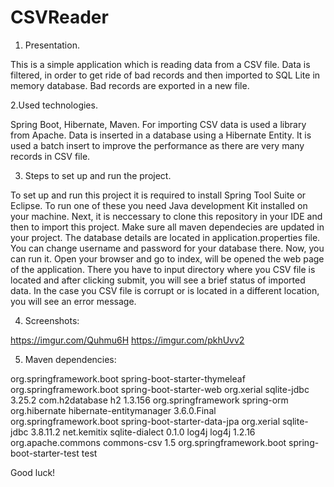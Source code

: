 # CSVReader
1. Presentation.

This is a simple application which is reading data from a CSV file. Data is filtered, in order to get ride of bad records and then imported to SQL Lite in memory database. Bad records are exported in a new file.

2.Used technologies.

Spring Boot, Hibernate, Maven. For importing CSV data is used a library from Apache. Data is inserted in a database using a Hibernate Entity. It is used a batch insert to improve the performance as there are very many records in CSV file.

3. Steps to set up and run the project.

To set up and run this project it is required to install Spring Tool Suite or Eclipse. To run one of these you need Java development Kit installed on your machine. Next, it is neccessary to clone this repository in your IDE and then to import this project. Make sure all maven dependecies are updated in your project. The database details are located in application.properties file. You can change username and password for your database there. Now, you can run it. Open your browser and go to index, will be opened the web page of the application. There you have to input directory where you CSV file is located and after clicking submit, you will see a brief status of imported data. In the case you CSV file is corrupt or is located in a different location, you will see an error message.

4. Screenshots:

https://imgur.com/Quhmu6H
https://imgur.com/pkhUvv2

5. Maven dependencies:

<dependency>
<groupId>org.springframework.boot</groupId>
<artifactId>spring-boot-starter-thymeleaf</artifactId>
</dependency>

<dependency>
<groupId>org.springframework.boot</groupId>
<artifactId>spring-boot-starter-web</artifactId>
</dependency>

<!-- Dependencies for Hibernate and ORM  -->  
<dependency>
<groupId>org.xerial</groupId>
<artifactId>sqlite-jdbc</artifactId>
<version>3.25.2</version>
</dependency>

<dependency>
<groupId>com.h2database</groupId>
<artifactId>h2</artifactId>
<version>1.3.156</version>
</dependency>

<dependency>
<groupId>org.springframework</groupId>
<artifactId>spring-orm</artifactId>
</dependency>

<dependency>
<groupId>org.hibernate</groupId>
<artifactId>hibernate-entitymanager</artifactId>
<version>3.6.0.Final</version>
</dependency>

<dependency>
<groupId>org.springframework.boot</groupId>
<artifactId>spring-boot-starter-data-jpa</artifactId>
</dependency>

<!-- Dependencies for SQLite -->
<dependency>
<groupId>org.xerial</groupId>
<artifactId>sqlite-jdbc</artifactId>
<version>3.8.11.2</version>
</dependency>

<dependency>
<groupId>net.kemitix</groupId>
<artifactId>sqlite-dialect</artifactId>
<version>0.1.0</version>
</dependency>  
		  
<dependency>
<groupId>log4j</groupId>
<artifactId>log4j</artifactId>
<version>1.2.16</version>
</dependency>

<dependency>
<groupId>org.apache.commons</groupId>
<artifactId>commons-csv</artifactId>
<version>1.5</version>
</dependency>
		
<dependency>
<groupId>org.springframework.boot</groupId>
<artifactId>spring-boot-starter-test</artifactId>
<scope>test</scope>
</dependency>

Good luck!
